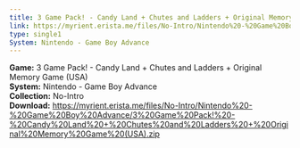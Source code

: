 ```yaml
---
title: 3 Game Pack! - Candy Land + Chutes and Ladders + Original Memory Game (USA)
link: https://myrient.erista.me/files/No-Intro/Nintendo%20-%20Game%20Boy%20Advance/3%20Game%20Pack!%20-%20Candy%20Land%20+%20Chutes%20and%20Ladders%20+%20Original%20Memory%20Game%20(USA).zip
type: single1
System: Nintendo - Game Boy Advance
---
```

<b>Game:</b> 3 Game Pack! - Candy Land + Chutes and Ladders + Original Memory Game (USA)<br>
<b>System:</b> Nintendo - Game Boy Advance<br>
<b>Collection:</b> No-Intro<br>
<b>Download:</b> https://myrient.erista.me/files/No-Intro/Nintendo%20-%20Game%20Boy%20Advance/3%20Game%20Pack!%20-%20Candy%20Land%20+%20Chutes%20and%20Ladders%20+%20Original%20Memory%20Game%20(USA).zip